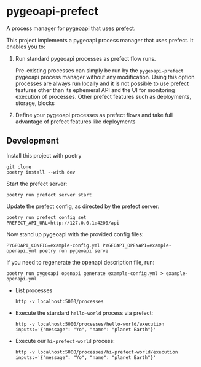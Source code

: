 # pygeoapi-prefect

A process manager for [pygeoapi] that uses [prefect].


[pygeoapi]: https://pygeoapi.io/
[prefect]: https://www.prefect.io/


This project implements a pygeoapi process manager that uses prefect. It enables you to:

1. Run standard pygeoapi processes as prefect flow runs.

   Pre-existing processes can simply be run by the `pygeoapi-prefect` pygeoapi process manager without any 
   modification. Using this option processes are always run locally and it is not possible to use prefect features
   other than its ephemeral API and the UI for monitoring execution of processes. Other prefect features such as
   deployments, storage, blocks 

2. Define your pygeoapi processes as prefect flows and take full advantage of prefect features like deployments


## Development

Install this project with poetry

```shell
git clone
poetry install --with dev
```

Start the prefect server:

```shell
poetry run prefect server start
```

Update the prefect config, as directed by the prefect server:

```shell
poetry run prefect config set PREFECT_API_URL=http://127.0.0.1:4200/api
```

Now stand up pygeoapi with the provided config files:

```shell
PYGEOAPI_CONFIG=example-config.yml PYGEOAPI_OPENAPI=example-openapi.yml poetry run pygeoapi serve
```

If you need to regenerate the openapi description file, run:

```shell
poetry run pygeoapi openapi generate example-config.yml > example-openapi.yml
```


- List processes

  ```shell
  http -v localhost:5000/processes
  ```

- Execute the standard `hello-world` process via prefect:

  ```shell
  http -v localhost:5000/processes/hello-world/execution inputs:='{"message": "Yo", "name": "planet Earth"}'
  ```

- Execute our `hi-prefect-world` process:

  ```shell
  http -v localhost:5000/processes/hi-prefect-world/execution inputs:='{"message": "Yo", "name": "planet Earth"}'
  ```
